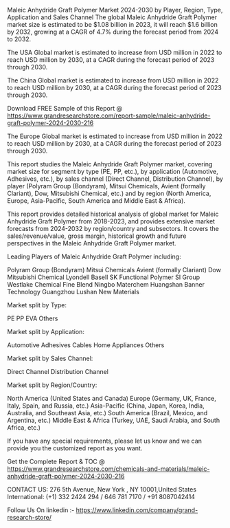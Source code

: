Maleic Anhydride Graft Polymer Market 2024-2030 by Player, Region, Type, Application and Sales Channel
The global Maleic Anhydride Graft Polymer market size is estimated to be $1.08 billion in 2023, it will reach $1.6 billion by 2032, growing at a CAGR of 4.7% during the forecast period from 2024 to 2032.

The USA Global market is estimated to increase from USD million in 2022 to reach USD million by 2030, at a CAGR during the forecast period of 2023 through 2030.

The China Global market is estimated to increase from USD million in 2022 to reach USD million by 2030, at a CAGR during the forecast period of 2023 through 2030.

Download FREE Sample of this Report @ https://www.grandresearchstore.com/report-sample/maleic-anhydride-graft-polymer-2024-2030-216

The Europe Global market is estimated to increase from USD million in 2022 to reach USD million by 2030, at a CAGR during the forecast period of 2023 through 2030.

This report studies the Maleic Anhydride Graft Polymer market, covering market size for segment by type (PE, PP, etc.), by application (Automotive, Adhesives, etc.), by sales channel (Direct Channel, Distribution Channel), by player (Polyram Group (Bondyram), Mitsui Chemicals, Avient (formally Clariant), Dow, Mitsubishi Chemical, etc.) and by region (North America, Europe, Asia-Pacific, South America and Middle East & Africa).

This report provides detailed historical analysis of global market for Maleic Anhydride Graft Polymer from 2018-2023, and provides extensive market forecasts from 2024-2032 by region/country and subsectors. It covers the sales/revenue/value, gross margin, historical growth and future perspectives in the Maleic Anhydride Graft Polymer market.

Leading Players of Maleic Anhydride Graft Polymer including:

Polyram Group (Bondyram)
Mitsui Chemicals
Avient (formally Clariant)
Dow
Mitsubishi Chemical
Lyondell Basell
SK Functional Polymer
SI Group
Westlake Chemical
Fine Blend
Ningbo Materchem
Huangshan Banner Technology
Guangzhou Lushan New Materials

Market split by Type:

PE
PP
EVA
Others

Market split by Application:

Automotive
Adhesives
Cables
Home Appliances
Others

Market split by Sales Channel:

Direct Channel
Distribution Channel

Market split by Region/Country:

North America (United States and Canada)
Europe (Germany, UK, France, Italy, Spain, and Russia, etc.)
Asia-Pacific (China, Japan, Korea, India, Australia, and Southeast Asia, etc.)
South America (Brazil, Mexico, and Argentina, etc.)
Middle East & Africa (Turkey, UAE, Saudi Arabia, and South Africa, etc.)

If you have any special requirements, please let us know and we can provide you the customized report as you want.

Get the Complete Report & TOC @ https://www.grandresearchstore.com/chemicals-and-materials/maleic-anhydride-graft-polymer-2024-2030-216

CONTACT US:
276 5th Avenue, New York , NY 10001,United States
International: (+1) 332 2424 294 / 646 781 7170 / +91 8087042414

Follow Us On linkedin :- https://www.linkedin.com/company/grand-research-store/
